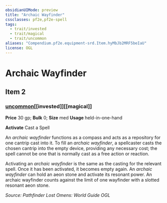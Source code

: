 ```yaml
---
obsidianUIMode: preview
title: "Archaic Wayfinder"
cssclasses: pf2e,pf2e-spell
tags:
  - trait/invested
  - trait/magical
  - trait/uncommon
aliases: "Compendium.pf2e.equipment-srd.Item.hyMbJb2MRF5beIaU"
license: OGL
---
```

# Archaic Wayfinder
## Item 2
### [uncommon](uncommon "Uncommon Rarity Trait")[[invested]][[magical]]


**Price** 30 gp; 
**Bulk** 0; **Size** med
**Usage** held-in-one-hand

**Activate** Cast a Spell

An _archaic wayfinder_ functions as a compass and acts as a repository for one cantrip cast into it. To fill an _archaic wayfinder_, a spellcaster casts the chosen cantrip into the empty device, providing any necessary cost; the spell cannot be one that is normally cast as a free action or reaction.

Activating an _archaic wayfinder_ is the same as the casting for the relevant spell. Once it has been activated, it becomes empty again. An _archaic wayfinder_ can hold an aeon stone and activate its resonant power. An archaic wayfinder counts against the limit of one wayfinder with a slotted resonant aeon stone.

*Source: Pathfinder Lost Omens: World Guide*
*OGL*
